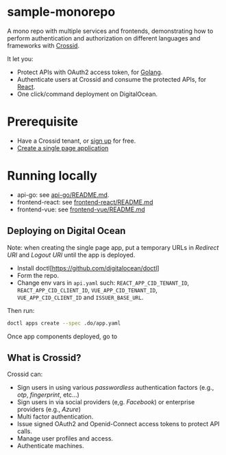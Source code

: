 # sample-monorepo

A mono repo with multiple services and frontends, demonstrating how to perform authentication and authorization on different languages and frameworks with [Crossid](https://crossid.io).

It let you:

- Protect APIs with OAuth2 access token, for [Golang](./api-go).
- Authenticate users at Crossid and consume the protected APIs, for [React](./frontend-react).
- One click/command deployment on DigitalOcean.

# Prerequisite

- Have a Crossid tenant, or [sign up](https://crossid.io/signup) for free.
- [Create a single page application](https://developer.crossid.io/docs/guides/howto/add-spa-app)

# Running locally

- api-go: see [api-go/README.md](./api-go/README.md).
- frontend-react: see [frontend-react/README.md](./frontend-react/README.md)
- frontend-vue: see [frontend-vue/README.md](./frontend-vue/README.md)

## Deploying on Digital Ocean

Note: when creating the single page app, put a temporary URLs in _Redirect URI_ and _Logout URI_ until the app is deployed.

- Install doctl[https://github.com/digitalocean/doctl]
- Form the repo.
- Change env vars in `api.yaml` such: `REACT_APP_CID_TENANT_ID`, `REACT_APP_CID_CLIENT_ID`, `VUE_APP_CID_TENANT_ID`, `VUE_APP_CID_CLIENT_ID` and `ISSUER_BASE_URL`.

Then run:

```bash
doctl apps create --spec .do/app.yaml
```

Once app components deployed, go to

## What is Crossid?

Crossid can:

- Sign users in using various _passwordless_ authentication factors (e.g., _otp_, _fingerprint_, etc...)
- Sign users in via social providers (e,g. _Facebook_) or enterprise providers (e.g., _Azure_)
- Multi factor authentication.
- Issue signed OAuth2 and Openid-Connect access tokens to protect API calls.
- Manage user profiles and access.
- Authenticate machines.
